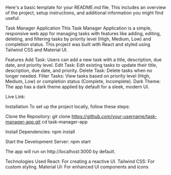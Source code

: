 
Here's a basic template for your README.md file. This includes an overview of the project, setup instructions, and additional information you might find useful:

Task Manager Application
This Task Manager Application is a simple, responsive web app for managing tasks with features like adding, editing, deleting, and filtering tasks by priority level (High, Medium, Low) and completion status. This project was built with React and styled using Tailwind CSS and Material UI.

Features
Add Task: Users can add a new task with a title, description, due date, and priority level.
Edit Task: Edit existing tasks to update their title, description, due date, and priority.
Delete Task: Delete tasks when no longer needed.
Filter Tasks: View tasks based on priority level (High, Medium, Low) or completion status (Complete, Incomplete).
Dark Theme: The app has a dark theme applied by default for a sleek, modern UI.

Live Link: 

Installation
To set up the project locally, follow these steps:

Clone the Repository:
git clone https://github.com/your-username/task-manager-app.git
cd task-manager-app

Install Dependencies:
npm install

Start the Development Server:
npm start

The app will run on http://localhost:3000 by default.

Technologies Used
React: For creating a reactive UI.
Tailwind CSS: For custom styling.
Material UI: For enhanced UI components and icons


